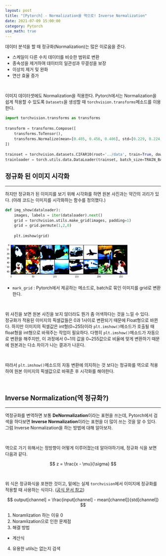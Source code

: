 ```yaml
---
layout: post
title: "[Pytorch] - Normalization을 역으로! Inverse Normalization"
date: 2021-07-09 15:00:00
category: Pytorch
use_math: true
---
```


데이터 분석을 할 때 정규화(Normalization)는 많은 이로움을 준다. 
- 스케일이 다른 수치 데이터를 비슷한 범위로 변환
- 종속성을 제거하여 데이터의 일관성과 무결성을 보장
- 이상치 제거 및 완화
- 연산 효율 증가

<br>

이미지 데이터셋에도 Normalization을 적용한다. Pytorch에서는 Normalization을 쉽게 적용할 수 있도록 ```Datasets```을 생성할 때 ```torchvision.transforms```메소드를 이용한다.

```python
import torchvision.transforms as transforms

transform = transforms.Compose([
    transforms.ToTensor(),
    transforms.Normalize(mean=[0.485, 0.456, 0.406], std=[0.229, 0.224, 0.225])
])

trainset = torchvision.datasets.CIFAR10(root='../data', train=True, download=False, transform=transform)
trainloader = torch.utils.data.DataLoader(trainset, batch_size=TRAIN_BATCH_SIZE, shuffle=True)
```

## 정규화 된 이미지 시각화
<hr>

하지만 정규화가 된 이미지를 보기 위해 시각화를 하면 원본 사진과는 약간의 괴리가 있다.
(아래 코드는 이미지를 시각화하는 함수를 정의했다.)

```python
def img_show(dataloader):
    images, labels = iter(dataloader).next()      
    grid = torchvision.utils.make_grid(images, padding=1)
    grid = grid.permute(1,2,0)

    plt.imshow(grid)
```

<img  src="/public/img/pytorch/normalized_image.jpg" width="400" style='margin: 0px auto;'/>

- ```mark_grid``` : Pytorch에서 제공하는 메소드로, batch로 묶인 이미지를 grid로 변환한다.

<br>

위 사진을 보면 원본 사진을 보지 않더라도 뭔가 좀 어색하다는 것을 느낄 수 있다.<br>
정규화가 적용된 이미지의 픽셀값들은 0과 1사이로 변환되기 때문에 Float형으로 바뀐다. 하지만 이미지의 픽셀값은 int형(0~255)이라 ```plt.imshow()```메소드가 호출될 때 float형을 int형으로 바꿔주는 작업이 필요하다. 다행히 ```plt.imshow()```메소드가 자동으로 변환을 해주지만, 이 과정에서 0~1의 값을 0~255값으로 비율에 맞게 변환하기 때문에 원본과는 다소 차이가 나는 결과가 나온다.

<br>

따라서 ```plt.imshow()```메소드의 자동 변환에 의지하는 것 보다는 정규화를 역으로 적용하여 원본 이미지의 픽셀값으로 바꿔준 후 시각화를 해야한다.

<br>

## Inverse Normalization(역 정규화?)
<hr>

역정규화를 변역하면 보통 **DeNormalization**이라는 표현을 쓰는데, Pytorch에서 검색을 하다보면 **Inverse Normalization**이라는 표현을 더 많이 쓰는 것을 알 수 있다. 그럼 Inverse Normalization을 하는 방법에 대해 알아보자.

<br>

역으로 가기 위해서는 정방향이 어떻게 이루어졌는데 알아야하기에, 정규화 식을 보면 다음과 같다.

$$
z = \frac{x - \mu}{\sigma}
$$

<br>

위 식은 정규화식을 포현한 것이고, 밑에는 실제 ```torchvision```에서 이미지에 정규화를 적용할 때 사용하는 식이다. ([공식 문서 참고](https://pytorch.org/vision/stable/transforms.html))

$$
output[channel] = \frac{input[channel] - mean[channel]}{std[channel]}
$$



1. Noramlization 하는 이유 0
2. Noramlization으로 인한 문제점
3. 해결 방법
 - 계산식
4. 유용한 utils는 없는지 검색